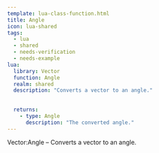 ```yaml
---
template: lua-class-function.html
title: Angle
icon: lua-shared
tags:
  - lua
  - shared
  - needs-verification
  - needs-example
lua:
  library: Vector
  function: Angle
  realm: shared
  description: "Converts a vector to an angle."
  
  
  returns:
    - type: Angle
      description: "The converted angle."
---
```


<div class="lua__search__keywords">
Vector:Angle &#x2013; Converts a vector to an angle.
</div>
